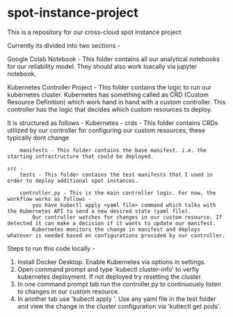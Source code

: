 # spot-instance-project
This is a repository for our cross-cloud spot instance project

Currently its divided into two sections - 

Google Colab Notebook - This folder contains all our analytical notebooks for our reliability model. They should also work loacally via jupyter notebook. 


Kubernetes Controller Project - This folder contains the logic to run our kubernetes cluster. Kubernetes has something called as CRD (Custom Resource Definition) which work hand in hand with a custom controller. This controller has the logic that decides which custom resources to deploy.


It is structured as follows - 
    Kubernetes - 
        crds - This folder contains CRDs utilized by our controller for configuring our custom resources, these typically dont change

        manifests - This folder contains the base manifest. i.e. the starting infrastructure that could be deployed. 

    src - 
        tests - This folder contains the test manifests that I used in order to deploy additional spot instances.

        controller.py - This is the main controller logic. For now, the workflow works as follows - 
            you have kubectl apply <yaml file> command which talks with the Kubernetes API to send a new desired state (yaml file). 
            Our controller watches for changes in our custom resource. If detected it can make a decision if it wants to update our manifest.
            Kubernetes monitors the change in manifest and deploys whatever is needed based on configurations provided by our controller. 


Steps to run this code locally - 

1. Install Docker Desktop. Enable Kubernetes via options in settings.
2. Open command prompt and type 'kubectl cluster-info' to verfiy kubernetes deployment. If not deployed try resetting the cluster. 
3. In one command prompt tab run the controller.py to continuously listen to changes in our custom resource. 
4. In another tab use 'kubectl apply <yaml file name>'. Use any yaml file in the test folder and view the change in the cluster configuration via 'kubectl get pods'.
